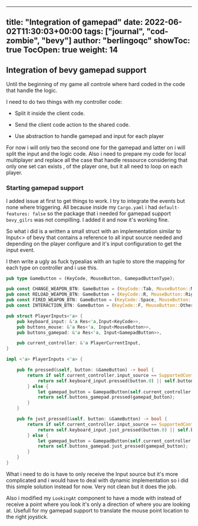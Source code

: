 
---
title: "Integration of gamepad"
date: 2022-06-02T11:30:03+00:00
tags: ["journal", "cod-zombie", "bevy"]
author: "berlingoqc"
showToc: true
TocOpen: true
weight: 14
---


## Integration of bevy gamepad support

Until the beginning of my game all controle where hard coded in the code that handle the logic.

I need to do two things with my controller code:

* Split it inside the client code.
* Send the client code action to the shared code.

* Use abstraction to handle gamepad and input for each player

For now i will only two the second one for the gamepad and latter on i will split the input and the
logic code. Also i need to prepare my code for local multiplayer and replace all the case that handle
ressource considering that only one set can exists , of the player one, but it all need to loop on each
player.



### Starting gamepad support

I added issue at first to get things to work. I try to integrate the events but none where triggering.
All because inside my `Cargo.yaml` i had `default-features: false` so the package that i needed for 
gamepad support `bevy_gilrs` was not compilling. I added it and now it's working fine.


So what i did is a written a small struct with an implementation similar to Input<> of bevy that
contains a reference to all input source needed and depending on the player configure and it's 
input configuration to get the input event.

I then write a ugly as fuck typealias with an tuple to store the mapping for each type on controller
and i use this.

```rust
pub type GameButton = (KeyCode, MouseButton, GamepadButtonType);

pub const CHANGE_WEAPON_BTN: GameButton = (KeyCode::Tab, MouseButton::Middle, GamepadButtonType::North);
pub const RELOAD_WEAPON_BTN: GameButton = (KeyCode::R, MouseButton::Right, GamepadButtonType::West);
pub const FIRED_WEAPON_BTN: GameButton = (KeyCode::Space, MouseButton::Left, GamepadButtonType::RightTrigger);
pub const INTERACTION_BTN: GameButton = (KeyCode::F, MouseButton::Other(0), GamepadButtonType::South);

pub struct PlayerInputs<'a> {
    pub keyboard_input: &'a Res<'a,Input<KeyCode>>,
    pub buttons_mouse: &'a Res<'a, Input<MouseButton>>,
    pub buttons_gamepad: &'a Res<'a, Input<GamepadButton>>,

    pub current_controller: &'a PlayerCurrentInput,
}

impl <'a> PlayerInputs <'a> {

    pub fn pressed(&self, button: &GameButton) -> bool {
        return if self.current_controller.input_source == SupportedController::Keyboard {
            return self.keyboard_input.pressed(button.0) || self.buttons_mouse.pressed(button.1);
        } else {
            let gamepad_button = GamepadButton(self.current_controller.gamepad.unwrap(), button.2);
            return self.buttons_gamepad.pressed(gamepad_button);
        }
    }

    pub fn just_pressed(&self, button: &GameButton) -> bool {
        return if self.current_controller.input_source == SupportedController::Keyboard {
            return self.keyboard_input.just_pressed(button.0) || self.buttons_mouse.just_pressed(button.1);
        } else {
            let gamepad_button = GamepadButton(self.current_controller.gamepad.unwrap(), button.2);
            return self.buttons_gamepad.just_pressed(gamepad_button);
        }
    }
}
```

What i need to do is have to only receive the Input source but it's more complicated and i would have to deal
with dynamic implementation so i did this simple solution instead for now. Very not clean but it does the job.

Also i modified my `LookingAt` component to have a mode with instead of receive a point where you look it's only
a direction of where you are looking at. Usefull for my gamepad support to translate the mouse point location to
the right joystick.